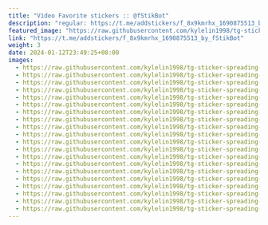 ```yaml
---
title: "Video Favorite stickers :: @fStikBot"
description: "regular: https://t.me/addstickers/f_8x9kmrhx_1690875513_by_fStikBot"
featured_image: "https://raw.githubusercontent.com/kylelin1998/tg-sticker-spreading-worldwide-images/main/img/2ad32e17-3783-43fd-8951-a3d90d6d0ebd.jpg"
link: "https://t.me/addstickers/f_8x9kmrhx_1690875513_by_fStikBot"
weight: 3
date: 2024-01-12T23:49:25+08:00
images:
  - https://raw.githubusercontent.com/kylelin1998/tg-sticker-spreading-worldwide-images/main/img/2ad32e17-3783-43fd-8951-a3d90d6d0ebd.jpg
  - https://raw.githubusercontent.com/kylelin1998/tg-sticker-spreading-worldwide-images/main/img/8f98b90a-45b3-49f7-9548-1df671d076f2.jpg
  - https://raw.githubusercontent.com/kylelin1998/tg-sticker-spreading-worldwide-images/main/img/04d6575c-3cfa-4d98-811e-90d2d233515a.jpg
  - https://raw.githubusercontent.com/kylelin1998/tg-sticker-spreading-worldwide-images/main/img/f55596b1-75f8-4803-8a5c-d0b4c49edbdf.jpg
  - https://raw.githubusercontent.com/kylelin1998/tg-sticker-spreading-worldwide-images/main/img/0b445b37-f54d-47a6-a60b-dfc6048fb681.jpg
  - https://raw.githubusercontent.com/kylelin1998/tg-sticker-spreading-worldwide-images/main/img/9e28c393-ecac-4022-89dd-8e589e184543.jpg
  - https://raw.githubusercontent.com/kylelin1998/tg-sticker-spreading-worldwide-images/main/img/74ff063c-4400-4b0d-8328-258bae4daf07.jpg
  - https://raw.githubusercontent.com/kylelin1998/tg-sticker-spreading-worldwide-images/main/img/f4be310f-29d9-474b-ae30-2c41946562fd.jpg
  - https://raw.githubusercontent.com/kylelin1998/tg-sticker-spreading-worldwide-images/main/img/183494ea-d2a7-43ca-81bb-c3aa54a479c8.jpg
  - https://raw.githubusercontent.com/kylelin1998/tg-sticker-spreading-worldwide-images/main/img/c4b1521a-d204-4126-824c-c40cb1361ed4.jpg
  - https://raw.githubusercontent.com/kylelin1998/tg-sticker-spreading-worldwide-images/main/img/f859b1a1-9616-4adc-b01b-7b49c2f439be.jpg
  - https://raw.githubusercontent.com/kylelin1998/tg-sticker-spreading-worldwide-images/main/img/6d709cf4-af51-4e03-b81a-c24e4034fc23.jpg
  - https://raw.githubusercontent.com/kylelin1998/tg-sticker-spreading-worldwide-images/main/img/59bc56e8-afd4-46bc-ad2e-f274a7585655.jpg
  - https://raw.githubusercontent.com/kylelin1998/tg-sticker-spreading-worldwide-images/main/img/cb6c3df4-9b2b-43de-a4b2-86574e0eb4bd.jpg
  - https://raw.githubusercontent.com/kylelin1998/tg-sticker-spreading-worldwide-images/main/img/0bb23e72-d763-4406-9f94-467c0704bc5a.jpg
  - https://raw.githubusercontent.com/kylelin1998/tg-sticker-spreading-worldwide-images/main/img/105487d6-d892-42cc-978b-45b1d4ae2df5.jpg
  - https://raw.githubusercontent.com/kylelin1998/tg-sticker-spreading-worldwide-images/main/img/95edf27f-bc01-4429-9971-245c191c2397.jpg
  - https://raw.githubusercontent.com/kylelin1998/tg-sticker-spreading-worldwide-images/main/img/e22c5c48-4d49-4cf5-a630-1e7b32fc32dd.jpg
  - https://raw.githubusercontent.com/kylelin1998/tg-sticker-spreading-worldwide-images/main/img/6ac8b35b-265c-42b3-8607-6174b8e9d83f.jpg
  - https://raw.githubusercontent.com/kylelin1998/tg-sticker-spreading-worldwide-images/main/img/6661d8bd-9d04-488e-bf39-238a1710d889.jpg
---
```


